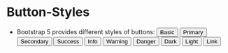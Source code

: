 # Button-Styles
+ Bootstrap 5 provides different styles of buttons:
<button type="button" class="btn">Basic</button>
  <button type="button" class="btn btn-primary">Primary</button>
  <button type="button" class="btn btn-secondary">Secondary</button>
  <button type="button" class="btn btn-success">Success</button>
  <button type="button" class="btn btn-info">Info</button>
  <button type="button" class="btn btn-warning">Warning</button>
  <button type="button" class="btn btn-danger">Danger</button>
  <button type="button" class="btn btn-dark">Dark</button>
  <button type="button" class="btn btn-light">Light</button>
  <button type="button" class="btn btn-link">Link</button>  
